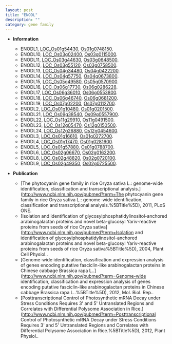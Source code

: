 ```yaml
---
layout: post
title: "ENODL"
description: ""
category: gene family
---
```


* **Information**  
    + ENODL1, [LOC_Os01g54430](http://rice.uga.edu/cgi-bin/ORF_infopage.cgi?orf=LOC_Os01g54430), [Os01g0748150](https://rapdb.dna.affrc.go.jp/locus/?name=Os01g0748150).
    + ENODL10, [LOC_Os03g02400](http://rice.uga.edu/cgi-bin/ORF_infopage.cgi?orf=LOC_Os03g02400), [Os03g0115000](https://rapdb.dna.affrc.go.jp/locus/?name=Os03g0115000).
    + ENODL11, [LOC_Os03g44630](http://rice.uga.edu/cgi-bin/ORF_infopage.cgi?orf=LOC_Os03g44630), [Os03g0648500](https://rapdb.dna.affrc.go.jp/locus/?name=Os03g0648500).
    + ENODL12, [LOC_Os03g55120](http://rice.uga.edu/cgi-bin/ORF_infopage.cgi?orf=LOC_Os03g55120), [Os03g0758500](https://rapdb.dna.affrc.go.jp/locus/?name=Os03g0758500).
    + ENODL13, [LOC_Os04g34480](http://rice.uga.edu/cgi-bin/ORF_infopage.cgi?orf=LOC_Os04g34480), [Os04g0422200](https://rapdb.dna.affrc.go.jp/locus/?name=Os04g0422200).
    + ENODL14, [LOC_Os04g57750](http://rice.uga.edu/cgi-bin/ORF_infopage.cgi?orf=LOC_Os04g57750), [Os04g0673800](https://rapdb.dna.affrc.go.jp/locus/?name=Os04g0673800).
    + ENODL15, [LOC_Os05g49580](http://rice.uga.edu/cgi-bin/ORF_infopage.cgi?orf=LOC_Os05g49580), [Os05g0570900](https://rapdb.dna.affrc.go.jp/locus/?name=Os05g0570900).
    + ENODL16, [LOC_Os06g17730](http://rice.uga.edu/cgi-bin/ORF_infopage.cgi?orf=LOC_Os06g17730), [Os06g0286228](https://rapdb.dna.affrc.go.jp/locus/?name=Os06g0286228).
    + ENODL17, [LOC_Os06g36010](http://rice.uga.edu/cgi-bin/ORF_infopage.cgi?orf=LOC_Os06g36010), [Os06g0553800](https://rapdb.dna.affrc.go.jp/locus/?name=Os06g0553800).
    + ENODL18, [LOC_Os06g46740](http://rice.uga.edu/cgi-bin/ORF_infopage.cgi?orf=LOC_Os06g46740), [Os06g0681200](https://rapdb.dna.affrc.go.jp/locus/?name=Os06g0681200).
    + ENODL19, [LOC_Os07g02200](http://rice.uga.edu/cgi-bin/ORF_infopage.cgi?orf=LOC_Os07g02200), [Os07g0112700](https://rapdb.dna.affrc.go.jp/locus/?name=Os07g0112700).
    + ENODL2, [LOC_Os01g10480](http://rice.uga.edu/cgi-bin/ORF_infopage.cgi?orf=LOC_Os01g10480), [Os01g0201500](https://rapdb.dna.affrc.go.jp/locus/?name=Os01g0201500).
    + ENODL21, [LOC_Os09g38540](http://rice.uga.edu/cgi-bin/ORF_infopage.cgi?orf=LOC_Os09g38540), [Os09g0557900](https://rapdb.dna.affrc.go.jp/locus/?name=Os09g0557900).
    + ENODL22, [LOC_Os11g29910](http://rice.uga.edu/cgi-bin/ORF_infopage.cgi?orf=LOC_Os11g29910), [Os11g0491500](https://rapdb.dna.affrc.go.jp/locus/?name=Os11g0491500).
    + ENODL23, [LOC_Os12g05470](http://rice.uga.edu/cgi-bin/ORF_infopage.cgi?orf=LOC_Os12g05470), [Os12g0150500](https://rapdb.dna.affrc.go.jp/locus/?name=Os12g0150500).
    + ENODL24, [LOC_Os12g26880](http://rice.uga.edu/cgi-bin/ORF_infopage.cgi?orf=LOC_Os12g26880), [Os12g0454600](https://rapdb.dna.affrc.go.jp/locus/?name=Os12g0454600).
    + ENODL3, [LOC_Os01g16610](http://rice.uga.edu/cgi-bin/ORF_infopage.cgi?orf=LOC_Os01g16610), [Os01g0272700](https://rapdb.dna.affrc.go.jp/locus/?name=Os01g0272700).
    + ENODL4, [LOC_Os01g17470](http://rice.uga.edu/cgi-bin/ORF_infopage.cgi?orf=LOC_Os01g17470), [Os01g0281600](https://rapdb.dna.affrc.go.jp/locus/?name=Os01g0281600).
    + ENODL5, [LOC_Os01g57880](http://rice.uga.edu/cgi-bin/ORF_infopage.cgi?orf=LOC_Os01g57880), [Os01g0788700](https://rapdb.dna.affrc.go.jp/locus/?name=Os01g0788700).
    + ENODL6, [LOC_Os02g06670](http://rice.uga.edu/cgi-bin/ORF_infopage.cgi?orf=LOC_Os02g06670), [Os02g0162200](https://rapdb.dna.affrc.go.jp/locus/?name=Os02g0162200).
    + ENODL8, [LOC_Os02g48820](http://rice.uga.edu/cgi-bin/ORF_infopage.cgi?orf=LOC_Os02g48820), [Os02g0720100](https://rapdb.dna.affrc.go.jp/locus/?name=Os02g0720100).
    + ENODL9, [LOC_Os02g49350](http://rice.uga.edu/cgi-bin/ORF_infopage.cgi?orf=LOC_Os02g49350), [Os02g0725500](https://rapdb.dna.affrc.go.jp/locus/?name=Os02g0725500).

* **Publication**  
    + [The phytocyanin gene family in rice Oryza sativa L.: genome-wide identification, classification and transcriptional analysis.](http://www.ncbi.nlm.nih.gov/pubmed?term=The phytocyanin gene family in rice Oryza sativa L.: genome-wide identification, classification and transcriptional analysis.%5BTitle%5D), 2011, PLoS ONE.
    + [Isolation and identification of glycosylphosphatidylinositol-anchored arabinogalactan proteins and novel beta-glucosyl Yariv-reactive proteins from seeds of rice Oryza sativa](http://www.ncbi.nlm.nih.gov/pubmed?term=Isolation and identification of glycosylphosphatidylinositol-anchored arabinogalactan proteins and novel beta-glucosyl Yariv-reactive proteins from seeds of rice Oryza sativa%5BTitle%5D), 2004, Plant Cell Physiol..
    + [Genome-wide identification, classification and expression analysis of genes encoding putative fasciclin-like arabinogalactan proteins in Chinese cabbage Brassica rapa L..](http://www.ncbi.nlm.nih.gov/pubmed?term=Genome-wide identification, classification and expression analysis of genes encoding putative fasciclin-like arabinogalactan proteins in Chinese cabbage Brassica rapa L..%5BTitle%5D), 2012, Mol. Biol. Rep..
    + [Posttranscriptional Control of Photosynthetic mRNA Decay under Stress Conditions Requires 3' and 5' Untranslated Regions and Correlates with Differential Polysome Association in Rice.](http://www.ncbi.nlm.nih.gov/pubmed?term=Posttranscriptional Control of Photosynthetic mRNA Decay under Stress Conditions Requires 3' and 5' Untranslated Regions and Correlates with Differential Polysome Association in Rice.%5BTitle%5D), 2012, Plant Physiol..


